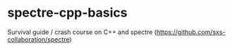 # spectre-cpp-basics
Survival guide / crash course on C++ and spectre (https://github.com/sxs-collaboration/spectre)
